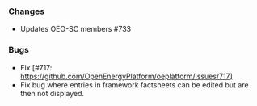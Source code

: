 ### Changes
- Updates OEO-SC members #733

### Bugs
- Fix [#717: https://github.com/OpenEnergyPlatform/oeplatform/issues/717] 
- Fix bug where entries in framework factsheets can be edited but are then not displayed.